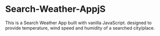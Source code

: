 # Search-Weather-AppjS
This is a Search Weather App built with vanilla JavaScript. designed to provide temperature, wind speed and humidity of a searched city/place.